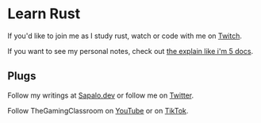 # Learn Rust

If you'd like to join me as I study rust, watch or code with me on [Twitch](https://twitch.tv/iwillnottwitch).

If you want to see my personal notes, check out [the explain like i'm 5 docs](eli5-docs/).

## Plugs

Follow my writings at [Sapalo.dev](https://sapalo.dev) or follow me on [Twitter](https://twitter.com/darrensapalo).

Follow TheGamingClassroom on [YouTube](https://www.youtube.com/channel/UCZX1xhxB_J9JEo0Izolz-RA) or on [TikTok](https://www.tiktok.com/@thegamingclassroom).
